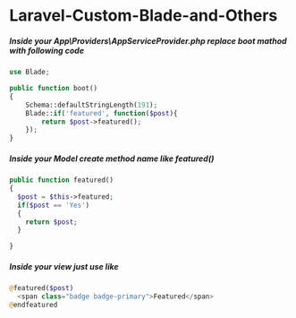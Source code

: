 # Laravel-Custom-Blade-and-Others

##### Inside your App\Providers\AppServiceProvider.php replace boot mathod with following code
```php
use Blade;

public function boot()
{
    Schema::defaultStringLength(191);
    Blade::if('featured', function($post){
        return $post->featured();
    });
}
```
##### Inside your Model create method name like featured()
```php
public function featured()
{
  $post = $this->featured;
  if($post == 'Yes')
  {
    return $post;
  }

}
```
##### Inside your view just use like
```php
@featured($post)  
  <span class="badge badge-primary">Featured</span>
@endfeatured
```
